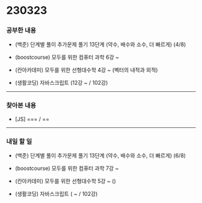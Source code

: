 # 230323

### 공부한 내용

- (백준) 단계별 풀이 추가문제 풀기 13단계 (약수, 배수와 소수, 더 빠르게) (4/8)

- (boostcourse) 모두를 위한 컴퓨터 과학 6강 ~

- (칸아카데미) 모두를 위한 선형대수학 4강 ~ (벡터의 내적과 외적)

- (생활코딩) 자바스크립트 (12강 ~ / 102강)

---

### 찾아본 내용

- [JS] === / ==

---

### 내일 할 일

- (백준) 단계별 풀이 추가문제 풀기 13단계 (약수, 배수와 소수, 더 빠르게) (6/8)

- (boostcourse) 모두를 위한 컴퓨터 과학 7강 ~

- (칸아카데미) 모두를 위한 선형대수학 5강 ~ ()

- (생활코딩) 자바스크립트 ( ~ / 102강)
